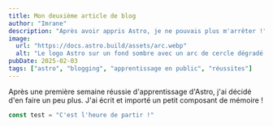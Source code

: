 ```yaml
---
title: Mon deuxième article de blog
author: "Imrane"
description: "Après avoir appris Astro, je ne pouvais plus m'arrêter !"
image:
  url: "https://docs.astro.build/assets/arc.webp"
  alt: "Le logo Astro sur un fond sombre avec un arc de cercle dégradé violet."
pubDate: 2025-02-03
tags: ["astro", "blogging", "apprentissage en public", "réussites"]
---
```


Après une première semaine réussie d'apprentissage d'Astro, j'ai décidé d'en faire un peu plus. J'ai écrit et importé un petit composant de mémoire !

```js
const test = "C'est l'heure de partir !"
```